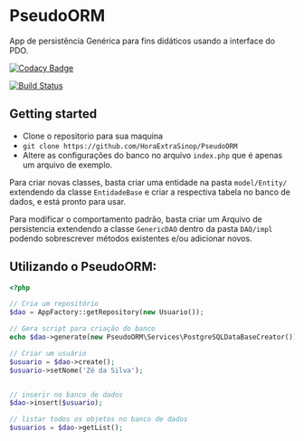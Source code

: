 # PseudoORM
App de persistência Genérica para fins didáticos usando a interface do PDO.

[![Codacy Badge](https://api.codacy.com/project/badge/Grade/7e760cb85d6a461683513671c36df91a)](https://www.codacy.com/app/eniebercunha/PseudoORM?utm_source=github.com&amp;utm_medium=referral&amp;utm_content=PHPMT/PseudoORM&amp;utm_campaign=Badge_Grade)

[![Build Status](https://travis-ci.org/phpmt/pseudoorm.svg?branch=master)](https://travis-ci.org/phpmt/pseudoorm)


## Getting started

 * Clone o repositorio  para sua maquina
 * ``` git clone https://github.com/HoraExtraSinop/PseudoORM ```
 * Altere as configurações do banco no arquivo `index.php` que é apenas um arquivo de exemplo.

Para criar novas classes, basta criar uma entidade na pasta `model/Entity/` extendendo da classe `EntidadeBase` e criar a respectiva tabela no banco de dados, e está pronto para usar.

Para modificar o comportamento padrão, basta criar um Arquivo de persistencia extendendo a classe `GenericDAO` dentro da pasta `DAO/impl` podendo sobrescrever métodos existentes e/ou adicionar novos.


## Utilizando o PseudoORM:


```php
<?php

// Cria um repositório
$dao = AppFactory::getRepository(new Usuario());

// Gera script para criação do banco
echo $dao->generate(new PseudoORM\Services\PostgreSQLDataBaseCreator());

// Criar um usuário
$usuario = $dao->create();
$usuario->setNome('Zé da Silva');


// inserir no banco de dados
$dao->insert($usuario);

// listar todos os objetos no banco de dados
$usuarios = $dao->getList();

```
